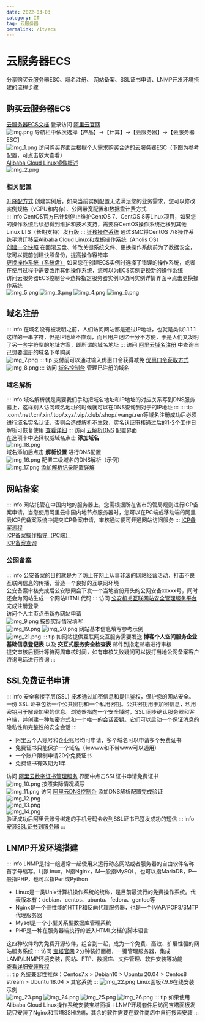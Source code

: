 ```yaml
---
date: 2022-03-03
category: IT
tag: 云服务器
permalink: /it/ecs
---
```


# 云服务器ECS

分享购买云服务器ESC、域名注册、 网站备案、SSL证书申请、LNMP开发环境搭建的流程步骤
<!-- more -->

## 购买云服务器ECS

[云服务器ECS文档](https://help.aliyun.com/product/25365.html)
登录访问 [阿里云官网](https://www.aliyun.com/)  
![img.png](https://img.sherry4869.com/Blog/IT/%E4%BA%91%E6%9C%8D%E5%8A%A1%E5%99%A8/ECS/img.png)
导航栏中依次选择【产品】->【计算】->【云服务器】->【云服务器ESC】  
![img_1.png](https://img.sherry4869.com/Blog/IT/%E4%BA%91%E6%9C%8D%E5%8A%A1%E5%99%A8/ECS/img_1.png)
访问购买界面后根据个人需求购买合适的云服务器ESC（下图为参考配置，可点击放大查看）  
[Alibaba Cloud Linux镜像概述](https://help.aliyun.com/document_detail/111881.html)  
![img_2.png](https://img.sherry4869.com/Blog/IT/%E4%BA%91%E6%9C%8D%E5%8A%A1%E5%99%A8/ECS/img_2.png)

### 相关配置

[升降配方式](https://help.aliyun.com/document_detail/25437.html) 创建实例后，如果当前实例配置无法满足您的业务需求，您可以修改实例规格（vCPU和内存）、公网带宽配置和数据盘计费方式  
::: info
CentOS官方已计划停止维护CentOS 7、CentOS 8等Linux项目，如果您的操作系统后续想得到维护和技术支持，需要将CentOS操作系统迁移到其他Linux LTS（长期支持）发行版
:::
[迁移操作系统](https://help.aliyun.com/document_detail/438217.html) 通过SMC将CentOS 7/8操作系统平滑迁移至Alibaba Cloud Linux和龙蜥操作系统（Anolis OS）  
[创建一个快照](https://help.aliyun.com/document_detail/25455.html) 在回滚云盘、修改关键系统文件、更换操作系统前为了数据安全，您可以提前创建快照备份，提高操作容错率    
[更换操作系统（系统盘）](https://help.aliyun.com/document_detail/25436.html) 如果您在创建ECS实例时选择了错误的操作系统，或者在使用过程中需要改用其他操作系统，您可以为ECS实例更换新的操作系统  
访问云服务器ECS控制台->选择指定服务器实例ID访问实例详情界面->点击更换操作系统  
![img_5.png](https://img.sherry4869.com/Blog/IT/%E4%BA%91%E6%9C%8D%E5%8A%A1%E5%99%A8/ECS/img_5.png)
![img_3.png](https://img.sherry4869.com/Blog/IT/%E4%BA%91%E6%9C%8D%E5%8A%A1%E5%99%A8/ECS/img_3.png)
![img_4.png](https://img.sherry4869.com/Blog/IT/%E4%BA%91%E6%9C%8D%E5%8A%A1%E5%99%A8/ECS/img_4.png)
![img_6.png](https://img.sherry4869.com/Blog/IT/%E4%BA%91%E6%9C%8D%E5%8A%A1%E5%99%A8/ECS/img_6.png)

## 域名注册
::: info
在域名没有被发明之前，人们访问网站都是通过IP地址，也就是类似1.1.1.1这样的一串字符，但是IP地址不直观，而且用户记忆十分不方便，于是人们又发明了另一套字符型的地址方案，即所谓的域名地址
:::
访问 [阿里云域名注册](https://wanwang.aliyun.com/domain/searchresult/) 中查询自己想要注册的域名下单购买  
![img_7.png](https://img.sherry4869.com/Blog/IT/%E4%BA%91%E6%9C%8D%E5%8A%A1%E5%99%A8/ECS/img_7.png)
::: tip
支付前可以通过输入优惠口令获得减免 [优惠口令获取方式](https://help.aliyun.com/document_detail/44007.html)  
![img_8.png](https://img.sherry4869.com/Blog/IT/%E4%BA%91%E6%9C%8D%E5%8A%A1%E5%99%A8/ECS/img_8.png)
:::
访问 [域名控制台](https://dc.console.aliyun.com/) 管理已注册的域名  

### 域名解析

::: info
域名解析就是需要我们手动把域名地址和IP地址的对应关系写到DNS服务器上，这样别人访问域名地址的时候就可以在DNS查询到对于的IP地址
:::
::: tip
.com/.net/.cn/.xin/.top/.xyz/.vip/.club/.shop/.wang/.ren等域名注册成功后必须进行域名实名认证，否则会造成解析不生效，实名认证审核通过后的1-2个工作日解析可恢复使用 [查看详细](https://help.aliyun.com/document_detail/35881.html)
:::
访问 [云解析DNS](https://dns.console.aliyun.com/) 配置界面  
在选项卡中选择权威域名点击 **添加域名**  
![img_18.png](https://img.sherry4869.com/Blog/IT/%E4%BA%91%E6%9C%8D%E5%8A%A1%E5%99%A8/ECS/img_18.png)  
域名添加后点击 **解析设置** 进行DNS配置  
![img_16.png](https://img.sherry4869.com/Blog/IT/%E4%BA%91%E6%9C%8D%E5%8A%A1%E5%99%A8/ECS/img_16.png)
配置二级域名的DNS解析（示例）  
![img_17.png](https://img.sherry4869.com/Blog/IT/%E4%BA%91%E6%9C%8D%E5%8A%A1%E5%99%A8/ECS/img_17.png)
[添加解析记录配置详解](https://help.aliyun.com/document_detail/29725.htm?spm=a2c4g.11186623.0.0.47a55b8e8icKvj#topic-2035899)

## 网站备案
::: info
网站托管在中国内地的服务器上，您需根据所在省市的管局规则进行ICP备案申请。当您使用阿里云中国内地节点服务器时，您可以在PC端或移动端的阿里云ICP代备案系统中提交ICP备案申请，审核通过便可开通网站访问服务
:::
[ICP备案流程](https://help.aliyun.com/document_detail/116625.html)  
[ICP备案操作指导（PC端）](https://help.aliyun.com/document_detail/117418.html)  
[ICP备案查询](https://beian.miit.gov.cn/#/Integrated/recordQuery)  

### 公网备案
::: info
公安备案的目的就是为了防止在网上从事非法的网站经营活动，打击不良互联网信息的传播，营造一个良好的互联网环境  
公安备案审核完成后公安联网会下发一个当地省份开头的公网安备xxxxx号，同时还会为网站生成一个网站HTML代码
:::
访问 [公安机关互联网站安全管理服务平台](https://www.beian.gov.cn/portal/index) 完成注册登录  
访问个人主页点击新办网站申请  
![img_9.png](https://img.sherry4869.com/Blog/IT/%E4%BA%91%E6%9C%8D%E5%8A%A1%E5%99%A8/ECS/img_9.png)
按照实际情况填写  
![img_19.png](https://img.sherry4869.com/Blog/IT/%E4%BA%91%E6%9C%8D%E5%8A%A1%E5%99%A8/ECS/img_19.png)
![img_20.png](https://img.sherry4869.com/Blog/IT/%E4%BA%91%E6%9C%8D%E5%8A%A1%E5%99%A8/ECS/img_20.png)
网站基本信息填写参考示例  
![img_21.png](https://img.sherry4869.com/Blog/IT/%E4%BA%91%E6%9C%8D%E5%8A%A1%E5%99%A8/ECS/img_21.png)
::: tip
如网站提供互联网交互服务需要发送 **博客个人空间服务企业基础信息登记表** 以及 **交互式服务安全检查表** 邮件到指定邮箱进行审核  
提交审核后预计等待两周审核时间，如有审核失败疑问可以拨打当地公网备案客户咨询电话进行咨询
:::

## SSL免费证书申请
::: info
安全套接字层(SSL) 技术通过加密信息和提供鉴权，保护您的网站安全。一份 SSL 证书包括一个公共密钥和一个私用密钥。公共密钥用于加密信息，私用密钥用于解译加密的信息。浏览器指向一个安全域时，SSL 同步确认服务器和客户端，并创建一种加密方式和一个唯一的会话密钥。它们可以启动一个保证消息的隐私性和完整性的安全会话
:::
- 阿里云个人账号和企业账号均可申请，多个域名可以申请多个免费证书
- 免费证书只能保护一个域名（带www和不带www可以通用）
- 一个账户限制申请20个免费证书
- 免费证书有效期为1年

访问 [阿里云数字证书管理服务](https://www.aliyun.com/product/cas) 界面中点击SSL证书申请免费证书    
![img_10.png](https://img.sherry4869.com/Blog/IT/%E4%BA%91%E6%9C%8D%E5%8A%A1%E5%99%A8/ECS/img_10.png)
按照实际情况填写    
![img_11.png](https://img.sherry4869.com/Blog/IT/%E4%BA%91%E6%9C%8D%E5%8A%A1%E5%99%A8/ECS/img_11.png)
访问 [阿里云DNS控制台](https://dns.console.aliyun.com/) 添加DNS解析配置完成验证  
![img_12.png](https://img.sherry4869.com/Blog/IT/%E4%BA%91%E6%9C%8D%E5%8A%A1%E5%99%A8/ECS/img_12.png)  
![img_13.png](https://img.sherry4869.com/Blog/IT/%E4%BA%91%E6%9C%8D%E5%8A%A1%E5%99%A8/ECS/img_13.png)  
![img_14.png](https://img.sherry4869.com/Blog/IT/%E4%BA%91%E6%9C%8D%E5%8A%A1%E5%99%A8/ECS/img_14.png)  
验证成功后阿里云账号绑定的手机号码会收到SSL证书已签发成功的短信
::: info
[安装SSL证书到服务器](https://help.aliyun.com/document_detail/198938.html)
:::

## LNMP开发环境搭建
::: info
LNMP是指一组通常一起使用来运行动态网站或者服务器的自由软件名称首字母缩写。L指Linux，N指Nginx，M一般指MySQL，也可以指MariaDB，P一般指PHP，也可以指Perl或Python
- Linux是一类Unix计算机操作系统的统称，是目前最流行的免费操作系统。代表版本有：debian、centos、ubuntu、fedora、gentoo等
- Nginx是一个高性能的HTTP和反向代理服务器，也是一个IMAP/POP3/SMTP代理服务器
- Mysql是一个小型关系型数据库管理系统
- PHP是一种在服务器端执行的嵌入HTML文档的脚本语言  

这四种软件均为免费开源软件，组合到一起，成为一个免费、高效、扩展性强的网站服务系统
:::
访问 [宝塔官网](https://www.bt.cn/new/download.html) 2分钟装好面板，一键管理服务器，集成LAMP/LNMP环境安装，网站、FTP、数据库、文件管理、软件安装等功能  
[查看详细安装教程](https://www.bt.cn/bbs/thread-79460-1-1.html)  
::: tip
系统兼容性推荐：Centos7.x > Debian10 > Ubuntu 20.04 > Centos8 stream > Ubuntu 18.04 > 其它系统
:::
![img_22.png](https://img.sherry4869.com/Blog/IT/%E4%BA%91%E6%9C%8D%E5%8A%A1%E5%99%A8/ECS/img_22.png)
Linux面板7.9.6在线安装示例  
![img_23.png](https://img.sherry4869.com/Blog/IT/%E4%BA%91%E6%9C%8D%E5%8A%A1%E5%99%A8/ECS/img_23.png)
![img_24.png](https://img.sherry4869.com/Blog/IT/%E4%BA%91%E6%9C%8D%E5%8A%A1%E5%99%A8/ECS/img_24.png)
![img_25.png](https://img.sherry4869.com/Blog/IT/%E4%BA%91%E6%9C%8D%E5%8A%A1%E5%99%A8/ECS/img_25.png)
![img_26.png](https://img.sherry4869.com/Blog/IT/%E4%BA%91%E6%9C%8D%E5%8A%A1%E5%99%A8/ECS/img_26.png)
::: tip
如果使用Alibaba Cloud Linux操作系统安装宝塔面板＋LNMP环境套件后访问宝塔面板发现只安装了Nginx和宝塔SSH终端，其余的软件需要在软件商店中自行搜索安装
:::